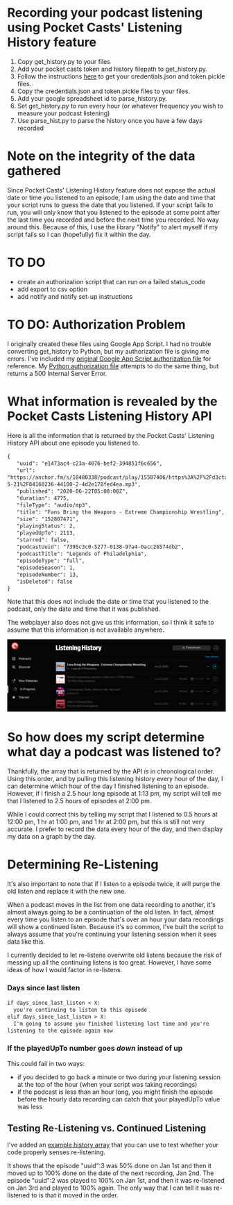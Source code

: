 # Recording your podcast listening using Pocket Casts' Listening History feature
1. Copy get_history.py to your files
2. Add your pocket casts token and history filepath to get_history.py.
3. Follow the instructions [here](https://developers.google.com/sheets/api/quickstart/python) to get your credentials.json and token.pickle files.
4. Copy the credentials.json and token.pickle files to your files.
5. Add your google spreadsheet id to parse_history.py.
6. Set get_history.py to run every hour (or whatever frequency you wish to measure your podcast listening)
7. Use parse_hist.py to parse the history once you have a few days recorded

# Note on the integrity of the data gathered
Since Pocket Casts' Listening History feature does not expose the actual date or time you listened to an episode, I am using the date and time that your script runs to guess the date that you listened. If your script fails to run, you will only know that you listened to the episode at some point after the last time you recorded and before the next time you recorded. No way around this. Because of this, I use the library "Notify" to alert myself if my script fails so I can (hopefully) fix it within the day.

# TO DO
* create an authorization script that can run on a failed status_code
* add export to csv option
* add notify and notify set-up instructions

# TO DO: Authorization Problem
I originally created these files using Google App Script. I had no trouble converting get_history to Python, but my authorization file is giving me errors.
I've included my [original Google App Script authorization file](docs/authorization.js) for reference.
My [Python authorization file](docs/authorization.py) attempts to do the same thing, but returns a 500 Internal Server Error.

# What information is revealed by the Pocket Casts Listening History API
Here is all the information that is returned by the Pocket Casts' Listening History API about one episode you listened to.

```
{
   "uuid": "e1473ac4-c23a-4076-bef2-394851f6c656",
   "url": "https://anchor.fm/s/18480338/podcast/play/15507406/https%3A%2F%2Fd3ctxlq1ktw2nl.cloudfront.net%2Fproduction%2F2020-5-21%2F84160236-44100-2-4d2e178fed4ea.mp3",
   "published": "2020-06-22T05:00:00Z",
   "duration": 4775,
   "fileType": "audio/mp3",
   "title": "Fans Bring the Weapons - Extreme Championship Wrestling",
   "size": "152807471",
   "playingStatus": 2,
   "playedUpTo": 2113,
   "starred": false,
   "podcastUuid": "7395c3c0-5277-0138-97a4-0acc26574db2",
   "podcastTitle": "Legends of Philadelphia",
   "episodeType": "full",
   "episodeSeason": 1,
   "episodeNumber": 13,
   "isDeleted": false
}
```

Note that this does not include the date or time that you listened to the podcast, only the date and time that it was published.

The webplayer also does not give us this information, so I think it safe to assume that this information is not available anywhere.
<p align="center">
<img src="https://github.com/emilyboda/recording-podcast-listening/blob/master/images/webplayer%20listening%20history%20screenshot.PNG" width="900"><img 
</p>

# So how does my script determine what day a podcast was listened to?
Thankfully, the array that is returned by the API _is_ in chronological order. Using this order, and by pulling this listening history every hour of the day, I can determine which hour of the day I finished listening to an episode. However, if I finish a 2.5 hour long episode at 1:13 pm, my script will tell me that I listened to 2.5 hours of episodes at 2:00 pm.

While I could correct this by telling my script that I listened to 0.5 hours at 12:00 pm, 1 hr at 1:00 pm, and 1 hr at 2:00 pm, but this is still not very accurate. I prefer to record the data every hour of the day, and then display my data on a graph by the day.

# Determining Re-Listening
It's also important to note that if I listen to a episode twice, it will purge the old listen and replace it with the new one. 

When a podcast moves in the list from one data recording to another, it's almost always going to be a continuation of the old listen. In fact, almost every time you listen to an episode that's over an hour your data recordings will show a continued listen. Because it's so common, I've built the script to always assume that you're continuing your listening session when it sees data like this. 

I currently decided to let re-listens overwrite old listens because the risk of messing up all the continuing listens is too great. However, I have some ideas of how I would factor in re-listens.

### Days since last listen
```
if days_since_last_listen < X:
  you're continuing to listen to this episode
elif days_since_last_listen > X:
  I'm going to assume you finished listening last time and you're listening to the episode again now
```

### If the playedUpTo number goes _down_ instead of up
This could fail in two ways: 
* if you decided to go back a minute or two during your listening session at the top of the hour (when your script was taking recordings)
* if the podcast is less than an hour long, you might finish the episode before the hourly data recording can catch that your playedUpTo value was less

## Testing Re-Listening vs. Continued Listening
I've added an [example history array](https://github.com/emilyboda/recording-podcast-listening/blob/master/examples/continued_listening_example.json) that you can use to test whether your code properly senses re-listening.

It shows that the episode "uuid":3 was 50% done on Jan 1st and then it moved up to 100% done on the date of the next recording, Jan 2nd. The episode "uuid":2 was played to 100% on Jan 1st, and then it was re-listened on Jan 3rd and played to 100% again. The only way that I can tell it was re-listened to is that it moved in the order.
